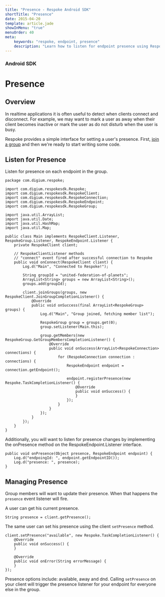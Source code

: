 ```yaml
---
title: "Presence - Respoke Android SDK"
shortTitle: "Presence"
date: 2015-04-20
template: article.jade
showInMenu: "true"
menuOrder: 40
meta:
    keywords: "respoke, endpoint, presence"
    description: "Learn how to listen for endpoint presence using Respoke"
---
```


### Android SDK
# Presence

## Overview

In realtime applications it is often useful to detect when clients connect and disconnect. For example, we may want to
mark a user as away when their client becomes inactive or mark the user as do not disturb when the user is busy.

Respoke provides a simple interface for setting a user's presence. First,
[join a group](/client/android/guide/group-joining.html) and then we're ready to start writing some code.

## Listen for Presence

Listen for presence on each endpoint in the group.

    package com.digium.respoke;

    import com.digium.respokesdk.Respoke;
    import com.digium.respokesdk.RespokeClient;
    import com.digium.respokesdk.RespokeConnection;
    import com.digium.respokesdk.RespokeEndpoint;
    import com.digium.respokesdk.RespokeGroup;

    import java.util.ArrayList;
    import java.util.Date;
    import java.util.HashMap;
    import java.util.Map;

    public class Main implements RespokeClient.Listener, RespokeGroup.Listener, RespokeEndpoint.Listener {
        private RespokeClient client;

        // RespokeClientListener methods
        // "connect" event fired after successful connection to Respoke
        public void onConnect(RespokeClient client) {
            Log.d("Main", "Connected to Respoke!");

            String groupId = "united-federation-of-planets";
            ArrayList<String> groups = new ArrayList<String>();
            groups.add(groupId);

            client.joinGroups(groups, new RespokeClient.JoinGroupCompletionListener() {
                @Override
                public void onSuccess(final ArrayList<RespokeGroup> groups) {
                    Log.d("Main", "Group joined, fetching member list");

                    RespokeGroup group = groups.get(0);
                    group.setListener(Main.this);

                    group.getMembers(new RespokeGroup.GetGroupMembersCompletionListener() {
                        @Override
                        public void onSuccess(ArrayList<RespokeConnection> connections) {
                            for (RespokeConnection connection : connections) {
                                RespokeEndpoint endpoint = connection.getEndpoint();

                                endpoint.registerPresence(new Respoke.TaskCompletionListener() {
                                    @Override
                                    public void onSuccess() {
                                    }
                                });
                            }
                        }
                    });
                }
            });
        }
    }

Additionally, you will want to listen for presence changes by implementing the onPresence method on the
RespokeEndpoint.Listener interface.

    public void onPresence(Object presence, RespokeEndpoint endpoint) {
        Log.d("endpoingId: ", endpoint.getEndpointID());
        Log.d("presence: ", presence);
    }

## Managing Presence

Group members will want to update their presence. When that happens the `presence` event listener will fire.

A user can get his current presence.

    String presence = client.getPresence();

The same user can set his presence using the client `setPresence` method.

    client.setPresence("available", new Respoke.TaskCompletionListener() {
        @Override
        public void onSuccess() {
        }

        @Override
        public void onError(String errorMessage) {
        }
    });

Presence options include: available, away and dnd. Calling `setPresence` on your client will trigger the presence
listener for your endpoint for everyone else in the group.

